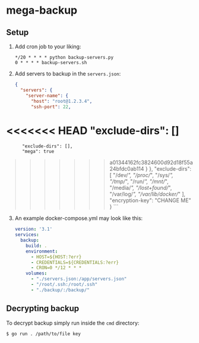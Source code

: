 # mega-backup

## Setup
1. Add cron job to your liking:
    ```
    */20 * * * * python backup-servers.py
    0 * * * * backup-servers.sh
    ```
    
2. Add servers to backup in the `servers.json`:
    ```json
    {
      "servers": {
        "server-name": {
          "host": "root@1.2.3.4",
          "ssh-port": 22,
<<<<<<< HEAD
          "exclude-dirs": []
=======
          "exclude-dirs": [],
          "mega": true
>>>>>>> a01344162fc3824600d92d18f55a24bfdc0ab114
        }
      },
      "exclude-dirs": [
        "/dev/*",
        "/proc/*",
        "/sys/*",
        "/tmp/*",
        "/run/*",
        "/mnt/*",
        "/media/*",
        "/lost+found/*",
        "/var/log/*",
        "/var/lib/docker/*"
      ],
      "encryption-key": "CHANGE ME"
    }
    ```
3. An example docker-compose.yml may look like this:
    ```yaml
    version: '3.1'
    services:
      backup:
        build: .
        environment:
          - HOST=${HOST:?err}
          - CREDENTIALS=${CREDENTIALS:?err}
          - CRON=0 */12 * * *
        volumes:
          - "./servers.json:/app/servers.json"
          - "/root/.ssh:/root/.ssh"
          - "./backup/:/backup/"
    ```
   
## Decrypting backup
To decrypt backup simply run inside the `cmd` directory:
```
$ go run . /path/to/file key
```